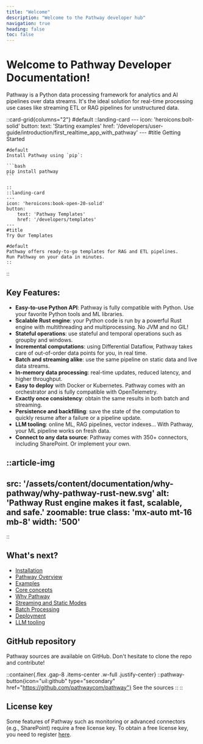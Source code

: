 ```yaml
---
title: "Welcome"
description: "Welcome to the Pathway developer hub"
navigation: true
heading: false
toc: false
---
```


# Welcome to Pathway Developer Documentation!

Pathway is a Python data processing framework for analytics and AI pipelines over data streams.
It's the ideal solution for real-time processing use cases like streaming ETL or RAG pipelines for unstructured data.

::card-grid{columns="2"}
#default
    ::landing-card
    ---
    icon: 'heroicons:bolt-solid'
    button:
        text: 'Starting examples'
        href: '/developers/user-guide/introduction/first_realtime_app_with_pathway'
    ---
    #title
    Getting Started

    #default
    Install Pathway using `pip`:

    ```bash
    pip install pathway
    ```

    ::
    ::landing-card
    ---
    icon: 'heroicons:book-open-20-solid'
    button:
        text: 'Pathway Templates'
        href: '/developers/templates'
    ---
    #title
    Try Our Templates

    #default
    Pathway offers ready-to-go templates for RAG and ETL pipelines.
    Run Pathway on your data in minutes.
    ::
::


## Key Features:
- **Easy-to-use Python API**: Pathway is fully compatible with Python. Use your favorite Python tools and ML libraries.
- **Scalable Rust engine**: your Python code is run by a powerful Rust engine with multithreading and multiprocessing. No JVM and no GIL!
- **Stateful operations**: use stateful and temporal operations such as groupby and windows.
- **Incremental computations**: using Differential Dataflow, Pathway takes care of out-of-order data points for you, in real time.
- **Batch and streaming alike**: use the same pipeline on static data and live data streams.
- **In-memory data processing**: real-time updates, reduced latency, and higher throughput.
- **Easy to deploy** with Docker or Kubernetes. Pathway comes with an orchestrator and is fully compatible with OpenTelemetry.
- **Exactly once consistency**: obtain the same results in both batch and streaming.
- **Persistence and backfilling**: save the state of the computation to quickly resume after a failure or a pipeline update.
- **LLM tooling**: online ML, RAG pipelines, vector indexes... With Pathway, your ML pipeline works on fresh data.
- **Connect to any data source**: Pathway comes with 350+ connectors, including SharePoint. Or implement your own.

<!-- https://www.canva.com/design/DAGEipyLAgo/kZCSb7DqOXTnVbvghT2m2w/edit?utm_content=DAGEipyLAgo&utm_campaign=designshare&utm_medium=link2&utm_source=sharebutton -->
<!-- ![Pathway Rust engine makes it fast, scalable, and safe.](/assets/content/documentation/why-pathway/why-pathway-rust.svg) -->
::article-img
---
src: '/assets/content/documentation/why-pathway/why-pathway-rust-new.svg'
alt: 'Pathway Rust engine makes it fast, scalable, and safe.'
zoomable: true
class: 'mx-auto mt-16 mb-8'
width: '500'
---
::


## What's next?
- [Installation](/developers/user-guide/introduction/installation)
- [Pathway Overview](/developers/user-guide/introduction/pathway-overview)
- [Examples](/developers/user-guide/introduction/first_realtime_app_with_pathway)
- [Core concepts](/developers/user-guide/introduction/concepts)
- [Why Pathway](/developers/user-guide/introduction/why-pathway)
- [Streaming and Static Modes](/developers/user-guide/introduction/streaming-and-static-modes)
- [Batch Processing](/developers/user-guide/introduction/batch-processing)
- [Deployment](/developers/user-guide/deployment/cloud-deployment)
- [LLM tooling](/developers/user-guide/llm-xpack/overview)


## GitHub repository
Pathway sources are available on GitHub.
Don't hesitate to clone the repo and contribute!

::container{.flex .gap-8 .items-center .w-full .justify-center}
    ::pathway-button{icon="uil:github" type="secondary" href="https://github.com/pathwaycom/pathway"}
    See the sources
    ::
::

## License key
Some features of Pathway such as monitoring or advanced connectors (e.g., SharePoint) require a free license key. To obtain a free license key, you need to register [here](https://pathway.com/get-license).
